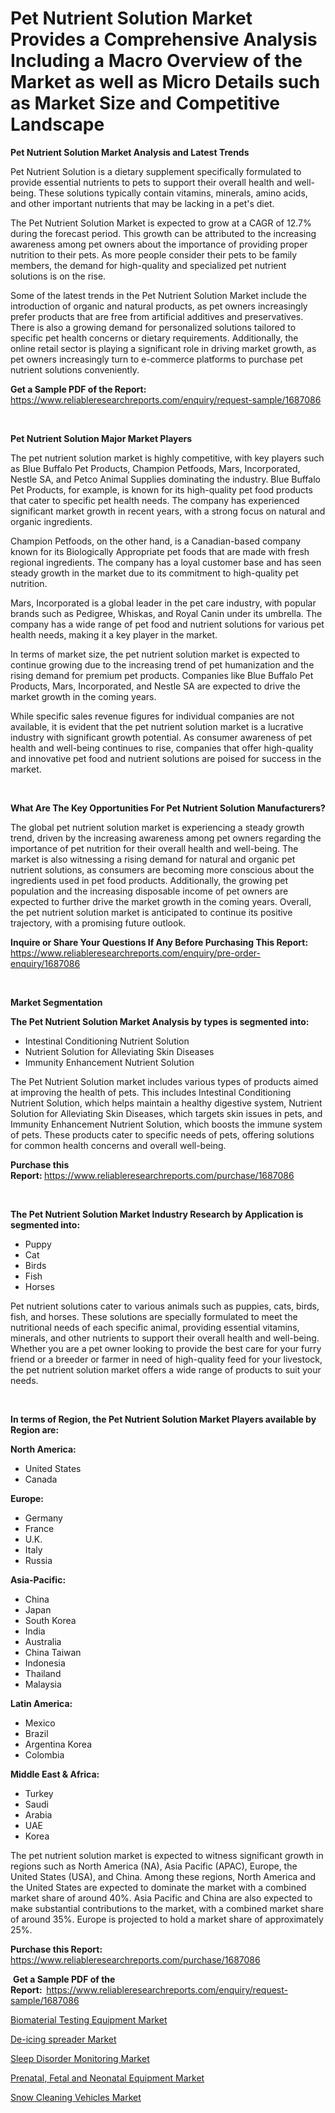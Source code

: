<p><h1>Pet Nutrient Solution Market Provides a Comprehensive Analysis Including a Macro Overview of the Market as well as Micro Details such as Market Size and Competitive Landscape</h1></p><p><strong>Pet Nutrient Solution Market Analysis and Latest Trends</strong></p>
<p><p>Pet Nutrient Solution is a dietary supplement specifically formulated to provide essential nutrients to pets to support their overall health and well-being. These solutions typically contain vitamins, minerals, amino acids, and other important nutrients that may be lacking in a pet's diet.</p><p>The Pet Nutrient Solution Market is expected to grow at a CAGR of 12.7% during the forecast period. This growth can be attributed to the increasing awareness among pet owners about the importance of providing proper nutrition to their pets. As more people consider their pets to be family members, the demand for high-quality and specialized pet nutrient solutions is on the rise.</p><p>Some of the latest trends in the Pet Nutrient Solution Market include the introduction of organic and natural products, as pet owners increasingly prefer products that are free from artificial additives and preservatives. There is also a growing demand for personalized solutions tailored to specific pet health concerns or dietary requirements. Additionally, the online retail sector is playing a significant role in driving market growth, as pet owners increasingly turn to e-commerce platforms to purchase pet nutrient solutions conveniently.</p></p>
<p><strong>Get a Sample PDF of the Report:&nbsp;</strong> <a href="https://www.reliableresearchreports.com/enquiry/request-sample/1687086">https://www.reliableresearchreports.com/enquiry/request-sample/1687086</a></p>
<p>&nbsp;</p>
<p><strong>Pet Nutrient Solution Major Market Players</strong></p>
<p><p>The pet nutrient solution market is highly competitive, with key players such as Blue Buffalo Pet Products, Champion Petfoods, Mars, Incorporated, Nestle SA, and Petco Animal Supplies dominating the industry. Blue Buffalo Pet Products, for example, is known for its high-quality pet food products that cater to specific pet health needs. The company has experienced significant market growth in recent years, with a strong focus on natural and organic ingredients.</p><p>Champion Petfoods, on the other hand, is a Canadian-based company known for its Biologically Appropriate pet foods that are made with fresh regional ingredients. The company has a loyal customer base and has seen steady growth in the market due to its commitment to high-quality pet nutrition.</p><p>Mars, Incorporated is a global leader in the pet care industry, with popular brands such as Pedigree, Whiskas, and Royal Canin under its umbrella. The company has a wide range of pet food and nutrient solutions for various pet health needs, making it a key player in the market.</p><p>In terms of market size, the pet nutrient solution market is expected to continue growing due to the increasing trend of pet humanization and the rising demand for premium pet products. Companies like Blue Buffalo Pet Products, Mars, Incorporated, and Nestle SA are expected to drive the market growth in the coming years.</p><p>While specific sales revenue figures for individual companies are not available, it is evident that the pet nutrient solution market is a lucrative industry with significant growth potential. As consumer awareness of pet health and well-being continues to rise, companies that offer high-quality and innovative pet food and nutrient solutions are poised for success in the market.</p></p>
<p>&nbsp;</p>
<p><strong>What Are The Key Opportunities For Pet Nutrient Solution Manufacturers?</strong></p>
<p><p>The global pet nutrient solution market is experiencing a steady growth trend, driven by the increasing awareness among pet owners regarding the importance of pet nutrition for their overall health and well-being. The market is also witnessing a rising demand for natural and organic pet nutrient solutions, as consumers are becoming more conscious about the ingredients used in pet food products. Additionally, the growing pet population and the increasing disposable income of pet owners are expected to further drive the market growth in the coming years. Overall, the pet nutrient solution market is anticipated to continue its positive trajectory, with a promising future outlook.</p></p>
<p><strong>Inquire or Share Your Questions If Any Before Purchasing This Report:</strong> <a href="https://www.reliableresearchreports.com/enquiry/pre-order-enquiry/1687086">https://www.reliableresearchreports.com/enquiry/pre-order-enquiry/1687086</a></p>
<p>&nbsp;</p>
<p><strong>Market Segmentation</strong></p>
<p><strong>The Pet Nutrient Solution Market Analysis by types is segmented into:</strong></p>
<p><ul><li>Intestinal Conditioning Nutrient Solution</li><li>Nutrient Solution for Alleviating Skin Diseases</li><li>Immunity Enhancement Nutrient Solution</li></ul></p>
<p><p>The Pet Nutrient Solution market includes various types of products aimed at improving the health of pets. This includes Intestinal Conditioning Nutrient Solution, which helps maintain a healthy digestive system, Nutrient Solution for Alleviating Skin Diseases, which targets skin issues in pets, and Immunity Enhancement Nutrient Solution, which boosts the immune system of pets. These products cater to specific needs of pets, offering solutions for common health concerns and overall well-being.</p></p>
<p><strong>Purchase this Report:&nbsp;</strong><a href="https://www.reliableresearchreports.com/purchase/1687086">https://www.reliableresearchreports.com/purchase/1687086</a></p>
<p>&nbsp;</p>
<p><strong>The Pet Nutrient Solution Market Industry Research by Application is segmented into:</strong></p>
<p><ul><li>Puppy</li><li>Cat</li><li>Birds</li><li>Fish</li><li>Horses</li></ul></p>
<p><p>Pet nutrient solutions cater to various animals such as puppies, cats, birds, fish, and horses. These solutions are specially formulated to meet the nutritional needs of each specific animal, providing essential vitamins, minerals, and other nutrients to support their overall health and well-being. Whether you are a pet owner looking to provide the best care for your furry friend or a breeder or farmer in need of high-quality feed for your livestock, the pet nutrient solution market offers a wide range of products to suit your needs.</p></p>
<p>&nbsp;</p>
<p><strong>In terms of Region, the Pet Nutrient Solution Market Players available by Region are:</strong></p>
<p>
    <p> <strong> North America: </strong>
        <ul>
            <li>United States</li>
            <li>Canada</li>
        </ul>
        </p> 
    <p> <strong> Europe: </strong>
        <ul>
            <li>Germany</li>
            <li>France</li>
            <li>U.K.</li>
            <li>Italy</li>
            <li>Russia</li>
        </ul>
        </p> 
    <p> <strong> Asia-Pacific: </strong>
        <ul>
            <li>China</li>
            <li>Japan</li>
            <li>South Korea</li>
            <li>India</li>
            <li>Australia</li>
            <li>China Taiwan</li>
            <li>Indonesia</li>
            <li>Thailand</li>
            <li>Malaysia</li>
        </ul>
        </p> 
    <p> <strong> Latin America: </strong>
        <ul>
            <li>Mexico</li>
            <li>Brazil</li>
            <li>Argentina Korea</li>
            <li>Colombia</li>
        </ul>
        </p> 
    <p> <strong> Middle East & Africa: </strong>
        <ul>
            <li>Turkey</li>
            <li>Saudi</li>
            <li>Arabia</li>
            <li>UAE</li>
            <li>Korea</li>
        </ul>
    </p>
    </p>
<p><p>The pet nutrient solution market is expected to witness significant growth in regions such as North America (NA), Asia Pacific (APAC), Europe, the United States (USA), and China. Among these regions, North America and the United States are expected to dominate the market with a combined market share of around 40%. Asia Pacific and China are also expected to make substantial contributions to the market, with a combined market share of around 35%. Europe is projected to hold a market share of approximately 25%.</p></p>
<p><strong>Purchase this Report: </strong><a href="https://www.reliableresearchreports.com/purchase/1687086">https://www.reliableresearchreports.com/purchase/1687086</a></p>
<p>&nbsp;<strong>Get a Sample PDF of the Report:&nbsp;&nbsp;</strong><a href="https://www.reliableresearchreports.com/enquiry/request-sample/1687086">https://www.reliableresearchreports.com/enquiry/request-sample/1687086</a></p>
<p><strong></strong></p>
<p><p><a href="https://medium.com/@arelystamm545/biomaterial-testing-equipment-market-share-evolution-and-market-growth-trends-2024-2031-368de3e59508">Biomaterial Testing Equipment Market</a></p><p><a href="https://github.com/joannagoyvaerts/Market-Research-Report-List-1/blob/main/de-icing-spreader-market.md">De-icing spreader Market</a></p><p><a href="https://medium.com/@arelystamm545/sleep-disorder-monitoring-market-report-reveals-the-latest-trends-and-growth-opportunities-of-this-a8540452513e">Sleep Disorder Monitoring Market</a></p><p><a href="https://medium.com/@arelystamm545/prenatal-fetal-and-neonatal-equipment-market-trends-forecast-and-competitive-analysis-to-2031-04819b03ca34">Prenatal, Fetal and Neonatal Equipment Market</a></p><p><a href="https://github.com/bracarafogo/Market-Research-Report-List-2/blob/main/snow-cleaning-vehicles-market.md">Snow Cleaning Vehicles Market</a></p></p>